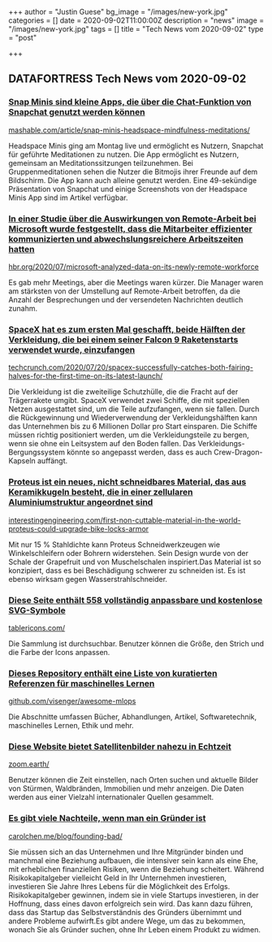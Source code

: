 +++
author = "Justin Guese"
bg_image = "/images/new-york.jpg"
categories = []
date = 2020-09-02T11:00:00Z
description = "news"
image = "/images/new-york.jpg"
tags = []
title = "Tech News vom 2020-09-02"
type = "post"

+++

        
## DATAFORTRESS Tech News vom 2020-09-02





### [Snap Minis sind kleine Apps, die über die Chat-Funktion von Snapchat genutzt werden können](//mashable.com/article/snap-minis-headspace-mindfulness-meditations/)


[mashable.com/article/snap-minis-headspace-mindfulness-meditations/](//mashable.com/article/snap-minis-headspace-mindfulness-meditations/)


Headspace Minis ging am Montag live und ermöglicht es Nutzern, Snapchat für geführte Meditationen zu nutzen. Die App ermöglicht es Nutzern, gemeinsam an Meditationssitzungen teilzunehmen. Bei Gruppenmeditationen sehen die Nutzer die Bitmojis ihrer Freunde auf dem Bildschirm. Die App kann auch alleine genutzt werden. Eine 49-sekündige Präsentation von Snapchat und einige Screenshots von der Headspace Minis App sind im Artikel verfügbar.


### [In einer Studie über die Auswirkungen von Remote-Arbeit bei Microsoft wurde festgestellt, dass die Mitarbeiter effizienter kommunizierten und abwechslungsreichere Arbeitszeiten hatten](//hbr.org/2020/07/microsoft-analyzed-data-on-its-newly-remote-workforce)


[hbr.org/2020/07/microsoft-analyzed-data-on-its-newly-remote-workforce](//hbr.org/2020/07/microsoft-analyzed-data-on-its-newly-remote-workforce)


Es gab mehr Meetings, aber die Meetings waren kürzer. Die Manager waren am stärksten von der Umstellung auf Remote-Arbeit betroffen, da die Anzahl der Besprechungen und der versendeten Nachrichten deutlich zunahm.


### [SpaceX hat es zum ersten Mal geschafft, beide Hälften der Verkleidung, die bei einem seiner Falcon 9 Raketenstarts verwendet wurde, einzufangen](//techcrunch.com/2020/07/20/spacex-successfully-catches-both-fairing-halves-for-the-first-time-on-its-latest-launch/)


[techcrunch.com/2020/07/20/spacex-successfully-catches-both-fairing-halves-for-the-first-time-on-its-latest-launch/](//techcrunch.com/2020/07/20/spacex-successfully-catches-both-fairing-halves-for-the-first-time-on-its-latest-launch/)


Die Verkleidung ist die zweiteilige Schutzhülle, die die Fracht auf der Trägerrakete umgibt. SpaceX verwendet zwei Schiffe, die mit speziellen Netzen ausgestattet sind, um die Teile aufzufangen, wenn sie fallen. Durch die Rückgewinnung und Wiederverwendung der Verkleidungshälften kann das Unternehmen bis zu 6 Millionen Dollar pro Start einsparen. Die Schiffe müssen richtig positioniert werden, um die Verkleidungsteile zu bergen, wenn sie ohne ein Leitsystem auf den Boden fallen. Das Verkleidungs-Bergungssystem könnte so angepasst werden, dass es auch Crew-Dragon-Kapseln auffängt.


### [Proteus ist ein neues, nicht schneidbares Material, das aus Keramikkugeln besteht, die in einer zellularen Aluminiumstruktur angeordnet sind](//interestingengineering.com/first-non-cuttable-material-in-the-world-proteus-could-upgrade-bike-locks-armor)


[interestingengineering.com/first-non-cuttable-material-in-the-world-proteus-could-upgrade-bike-locks-armor](//interestingengineering.com/first-non-cuttable-material-in-the-world-proteus-could-upgrade-bike-locks-armor)


Mit nur 15 % Stahldichte kann Proteus Schneidwerkzeugen wie Winkelschleifern oder Bohrern widerstehen. Sein Design wurde von der Schale der Grapefruit und von Muschelschalen inspiriert.Das Material ist so konzipiert, dass es bei Beschädigung schwerer zu schneiden ist. Es ist ebenso wirksam gegen Wasserstrahlschneider.


### [Diese Seite enthält 558 vollständig anpassbare und kostenlose SVG-Symbole](//tablericons.com/)


[tablericons.com/](//tablericons.com/)


Die Sammlung ist durchsuchbar. Benutzer können die Größe, den Strich und die Farbe der Icons anpassen.


### [Dieses Repository enthält eine Liste von kuratierten Referenzen für maschinelles Lernen](//github.com/visenger/awesome-mlops)


[github.com/visenger/awesome-mlops](//github.com/visenger/awesome-mlops)


Die Abschnitte umfassen Bücher, Abhandlungen, Artikel, Softwaretechnik, maschinelles Lernen, Ethik und mehr.


### [Diese Website bietet Satellitenbilder nahezu in Echtzeit](//zoom.earth/)


[zoom.earth/](//zoom.earth/)


Benutzer können die Zeit einstellen, nach Orten suchen und aktuelle Bilder von Stürmen, Waldbränden, Immobilien und mehr anzeigen. Die Daten werden aus einer Vielzahl internationaler Quellen gesammelt.


### [Es gibt viele Nachteile, wenn man ein Gründer ist](//carolchen.me/blog/founding-bad/)


[carolchen.me/blog/founding-bad/](//carolchen.me/blog/founding-bad/)


Sie müssen sich an das Unternehmen und Ihre Mitgründer binden und manchmal eine Beziehung aufbauen, die intensiver sein kann als eine Ehe, mit erheblichen finanziellen Risiken, wenn die Beziehung scheitert. Während Risikokapitalgeber vielleicht Geld in Ihr Unternehmen investieren, investieren Sie Jahre Ihres Lebens für die Möglichkeit des Erfolgs. Risikokapitalgeber gewinnen, indem sie in viele Startups investieren, in der Hoffnung, dass eines davon erfolgreich sein wird. Das kann dazu führen, dass das Startup das Selbstverständnis des Gründers übernimmt und andere Probleme aufwirft.Es gibt andere Wege, um das zu bekommen, wonach Sie als Gründer suchen, ohne Ihr Leben einem Produkt zu widmen.